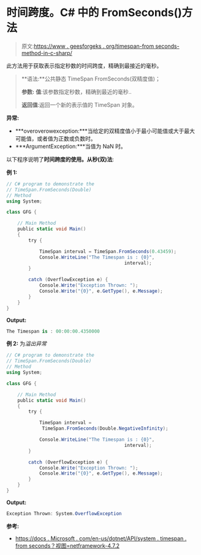 # 时间跨度。C# 中的 FromSeconds()方法

> 原文:[https://www . geesforgeks . org/timespan-from seconds-method-in-c-sharp/](https://www.geeksforgeeks.org/timespan-fromseconds-method-in-c-sharp/)

此方法用于获取表示指定秒数的时间跨度，精确到最接近的毫秒。

> **语法:**公共静态 TimeSpan FromSeconds(双精度值)；
> 
> **参数:**
> **值**:该参数指定秒数，精确到最近的毫秒..
> 
> **返回值**:返回一个新的表示值的 TimeSpan 对象。

**异常:**

*   ***overoverowexception:***当给定的双精度值小于最小可能值或大于最大可能值，或者值为正数或负数时。
*   ***ArgumentException:***当值为 NaN 时。

以下程序说明了**时间跨度的使用。从秒(双)法**:

**例 1:**

```cs
// C# program to demonstrate the
// TimeSpan.FromSeconds(Double)
// Method
using System;

class GFG {

    // Main Method
    public static void Main()
    {
        try {

            TimeSpan interval = TimeSpan.FromSeconds(0.43459);
            Console.WriteLine("The Timespan is : {0}",
                                           interval);
        }

        catch (OverflowException e) {
            Console.Write("Exception Thrown: ");
            Console.Write("{0}", e.GetType(), e.Message);
        }
    }
}
```

**Output:**

```cs
The Timespan is : 00:00:00.4350000

```

**例 2:** 为*溢出异常*

```cs
// C# program to demonstrate the
// TimeSpan.FromSeconds(Double) 
// Method
using System;

class GFG {

    // Main Method
    public static void Main()
    {
        try {

            TimeSpan interval = 
             TimeSpan.FromSeconds(Double.NegativeInfinity);

            Console.WriteLine("The Timespan is : {0}",
                                           interval);
        }

        catch (OverflowException e) {
            Console.Write("Exception Thrown: ");
            Console.Write("{0}", e.GetType(), e.Message);
        }
    }
}
```

**Output:**

```cs
Exception Thrown: System.OverflowException

```

**参考:**

*   [https://docs . Microsoft . com/en-us/dotnet/API/system . timespan . from seconds？视图=netframework-4.7.2](https://docs.microsoft.com/en-us/dotnet/api/system.timespan.fromseconds?view=netframework-4.7.2)